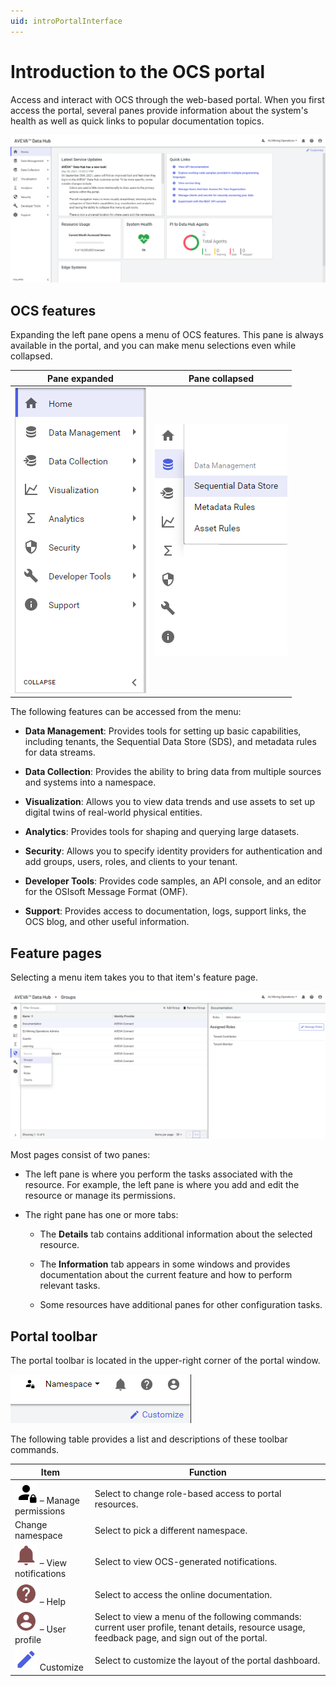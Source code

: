 ```yaml
---
uid: introPortalInterface
---
```


# Introduction to the OCS portal

Access and interact with OCS through the web-based portal. When you first access the portal, several panes provide information about the system's health as well as quick links to popular documentation topics.

![Portal window](../images/portal-interface.png "Portal interface")

## OCS features

Expanding the left pane opens a menu of OCS features. This pane is always available in the portal, and you can make menu selections even while collapsed.

| Pane expanded | Pane collapsed |
|:--:|:--:|
| ![pane expanded](../images/left-pane-expanded.png) | ![pane collapsed](../images/left-pane-collapsed.png) |

The following features can be accessed from the menu:

- **Data Management**: Provides tools for setting up basic capabilities, including tenants, the Sequential Data Store (SDS), and metadata rules for data streams.

- **Data Collection**: Provides the ability to bring data from multiple sources and systems into a namespace.

- **Visualization**: Allows you to view data trends and use assets to set up digital twins of real-world physical entities. 

- **Analytics**: Provides tools for shaping and querying large datasets.

- **Security**: Allows you to specify identity providers for authentication and add groups, users, roles, and clients to your tenant.

- **Developer Tools**: Provides code samples, an API console, and an editor for the OSIsoft Message Format (OMF).

- **Support**: Provides access to documentation, logs, support links, the OCS blog, and other useful information.

## Feature pages

Selecting a menu item takes you to that item's feature page.

![Feature details](../images/feature-details.png "Feature details")

Most pages consist of two panes:

- The left pane is where you perform the tasks associated with the resource. For example, the left pane is where you add and edit the resource or manage its permissions.

- The right pane has one or more tabs:

  - The **Details** tab contains additional information about the selected resource.

  - The **Information** tab appears in some windows and provides documentation about the current feature and how to perform relevant tasks.

  - Some resources have additional panes for other configuration tasks.

## Portal toolbar

The portal toolbar is located in the upper-right corner of the portal window.

![Portal toolbar](../images/top-right-portal-window.png)

The following table provides a list and descriptions of these toolbar commands.

| Item          | Function |
|---------------|----------|
| ![Manage permissions icon](../../_icons/default/account-lock.svg) – Manage permissions | Select to change role-based access to portal resources. |
| Change namespace | Select to pick a different namespace. |
| ![View notifications icon](../../_icons/custom/bell.svg) – View notifications | Select to view OCS-generated notifications. | 
| ![Documentation icon](../../_icons/custom/help-circle.svg) – Help | Select to access the online documentation. |
| ![User Profile icon](../../_icons/custom/account-circle.svg) – User profile | Select to view a menu of the following commands: current user profile, tenant details, resource usage, feedback page, and sign out of the portal. |
| ![Customize icon](../../_icons/branded/pencil.svg) Customize | Select to customize the layout of the portal dashboard. |

